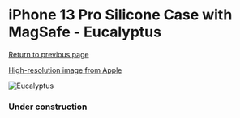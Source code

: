 # iPhone 13 Pro Silicone Case with MagSafe - Eucalyptus

[Return to previous page](/iphone_13)

[High-resolution image from Apple](https://store.storeimages.cdn-apple.com/8756/as-images.apple.com/is/MN673?wid=4500&hei=4500&fmt=png)

<div style="width: 384px"><img src="/everypreview/MN673.png" alt="Eucalyptus"></div>

### Under construction

